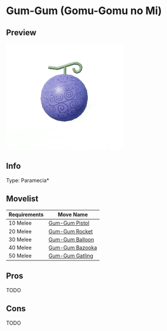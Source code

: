 # Gum-Gum (Gomu-Gomu no Mi)
## Preview
![Gum-Gum Fruit](./assets/gum-gum.png)

## Info
Type: Paramecia*

## Movelist
| Requirements | Move Name                           |
|--------------|-------------------------------------|
| 10 Melee     | [Gum-Gum Pistol](./gum/pistol.md)   |
| 20 Melee     | [Gum-Gum Rocket](./gum/rocket.md)   |
| 30 Melee     | [Gum-Gum Balloon](./gum/balloon.md) |
| 40 Melee     | [Gum-Gum Bazooka](./gum/bazooka.md) |
| 50 Melee     | [Gum-Gum Gatling](./gum/gatling.md) |

## Pros
TODO

## Cons
TODO
